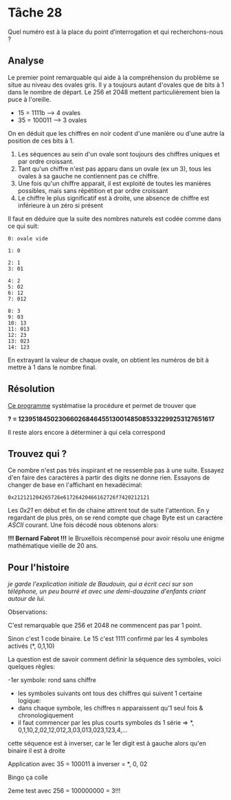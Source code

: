 
# Tâche 28
Quel numéro est à la place du point d’interrogation et qui recherchons-nous ?

## Analyse

Le premier point remarquable qui aide à la compréhension du problème se situe au niveau des ovales gris. Il y a toujours autant d'ovales que de bits à 1 dans le nombre de départ. Le 256 et 2048 mettent particulièrement bien la puce à l'oreille.

* 15 = 1111b --> 4 ovales
* 35 = 100011 --> 3 ovales

On en déduit que les chiffres en noir codent d'une manière ou d'une autre la position de ces bits à 1. 

1. Les séquences au sein d'un ovale sont toujours des chiffres uniques et par ordre croissant.
2. Tant qu'un chiffre n'est pas apparu dans un ovale (ex un 3), tous les ovales à sa gauche ne contiennent pas ce chiffre.
3. Une fois qu'un chiffre apparait, il est exploité de toutes les manières possibles, mais sans répétition et par ordre croissant
4. Le chiffre le plus significatif est à droite, une absence de chiffre est inférieure à un zéro si présent

Il faut en déduire que la suite des nombres naturels est codée comme dans ce qui suit:

```
0: ovale vide

1: 0

2: 1
3: 01

4: 2
5: 02
6: 12
7: 012

8: 3
9: 03
10: 13
11: 013
12: 23
13: 023
14: 123
``` 

En extrayant la valeur de chaque ovale, on obtient les numéros de bit à mettre à 1 dans le nombre final.

## Résolution

[Ce programme](./../code/P28.py) systématise la procédure et permet de trouver que

**? = 12395184502306602684645513001485085332299253127651617**

Il reste alors encore à déterminer à qui cela correspond


## Trouvez qui ?

Ce nombre n'est pas très inspirant et ne ressemble pas à une suite. Essayez d'en faire des caractères à partir des digits ne donne rien.  Essayons de changer de base en l'affichant en hexadécimal:

```
0x212121204265726e61726420466162726f7420212121
```

Les *0x21* en début et fin de chaine attirent tout de suite l'attention. En y regardant de plus près, on se rend compte que chage Byte est un caractère *ASCII* courant. Une fois décodé nous obtenons alors:

**!!! Bernard Fabrot !!!**  le Bruxellois récompensé pour avoir résolu une énigme mathématique vieille de 20 ans.


## Pour l'histoire

*je garde l'explication initiale de Baudouin, qui a écrit ceci sur son téléphone, un peu bourré et avec une demi-douzaine d'enfants criant autour de lui.*

Observations:

C'est remarquable que 256 et 2048 ne commencent pas par 1 point.

Sinon c'est 1 code binaire. Le 15 c'est 1111 confirmé par les 4 symboles activés (*, 0,1,10)

La question est de savoir comment définir la séquence des symboles, voici quelques règles:

-1er symbole: rond sans chiffre
- les symboles suivants ont tous des chiffres qui suivent 1 certaine logique:
 - dans chaque symbole, les chiffres n apparaissent qu'1 seul fois & chronologiquement
 - il faut commencer par les plus courts symboles ds 1 série
 => *, 0,1,10,2,02,12,012,3,03,013,023,123,4,...

cette séquence est à inverser, car le 1er digit est à gauche alors qu'en binaire il est à droite

Application avec 35 = 100011 à inverser = *, 0, 02 

Bingo ça colle

2eme test avec 256 = 100000000 = 3!!! 
